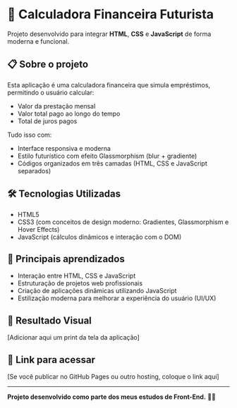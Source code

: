 # 🚀 Calculadora Financeira Futurista

Projeto desenvolvido para integrar **HTML**, **CSS** e **JavaScript** de forma moderna e funcional.

## 📋 Sobre o projeto
Esta aplicação é uma calculadora financeira que simula empréstimos, permitindo o usuário calcular:
- Valor da prestação mensal
- Valor total pago ao longo do tempo
- Total de juros pagos

Tudo isso com:
- Interface responsiva e moderna
- Estilo futurístico com efeito Glassmorphism (blur + gradiente)
- Códigos organizados em três camadas (HTML, CSS e JavaScript separados)

## 🛠 Tecnologias Utilizadas
- HTML5
- CSS3 (com conceitos de design moderno: Gradientes, Glassmorphism e Hover Effects)
- JavaScript (cálculos dinâmicos e interação com o DOM)

## 🎯 Principais aprendizados
- Interação entre HTML, CSS e JavaScript
- Estruturação de projetos web profissionais
- Criação de aplicações dinâmicas utilizando JavaScript
- Estilização moderna para melhorar a experiência do usuário (UI/UX)

## 📸 Resultado Visual
[Adicionar aqui um print da tela da aplicação]

## 🔗 Link para acessar
[Se você publicar no GitHub Pages ou outro hosting, coloque o link aqui]

---
**Projeto desenvolvido como parte dos meus estudos de Front-End.** 🚀✨
